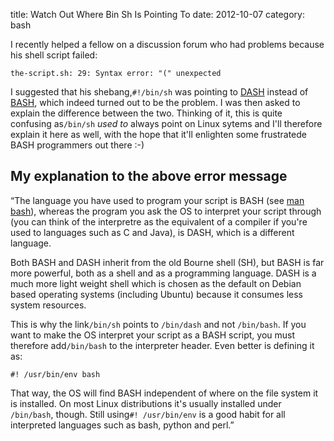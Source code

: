 title: Watch Out Where Bin Sh Is Pointing To
date:    2012-10-07
category: bash

I recently helped a fellow on a discussion forum who had
problems because his shell script failed:

    the-script.sh: 29: Syntax error: "(" unexpected


I suggested that his shebang,```#!/bin/sh``` was
pointing to <a
href="http://en.wikipedia.org/wiki/Debian_Almquist_shell">DASH</a>
instead of <a
href="http://en.wikipedia.org/wiki/Bash_(Unix_shell)">BASH</a>,
which indeed turned out to be the problem. I was then asked to
explain the difference between the two. Thinking of it, this
is quite confusing as```/bin/sh``` <em>used to</em>
always point on Linux sytems and I'll therefore explain it
here as well, with the hope that it'll enlighten some
frustratede BASH programmers out there :-)

## My explanation to the above error message

&ldquo;The language you have used to program your script is BASH (see
<a href="http://linux.die.net/man/1/bash">man bash</a>),
whereas the program you ask the OS to interpret your script
through (you can think of the interpretre as the equivalent of
a compiler if you're used to languages such as C and Java), is
DASH, which is a different language.


Both BASH and DASH inherit from the old Bourne shell (SH), but
BASH is far more powerful, both as a shell and as a
programming language. DASH is a much more light weight shell
which is chosen as the default on Debian based operating
systems (including Ubuntu) because it consumes less system
resources.


This is why the link```/bin/sh``` points to
```/bin/dash``` and not
```/bin/bash```. If you
want to make the OS interpret your script as a BASH script,
you must therefore add```/bin/bash``` to the
interpreter header. Even better is defining it as:

    #! /usr/bin/env bash


That way, the OS will find BASH independent of where on the
file system it is installed. On most Linux distributions it's
usually installed under
``````/bin/bash``````,
though. Still using```#! /usr/bin/env``` is a good
habit for all interpreted languages such as bash, python and
perl.&rdquo;

